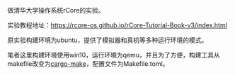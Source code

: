 做清华大学操作系统rCore的实验。

实验教程地址：https://rcore-os.github.io/rCore-Tutorial-Book-v3/index.html

原实验构建环境为ubuntu，提供了模拟器和真机等多种运行环境的模式。

笔者这里构建环境使用win10，运行环境为qemu，并且为了方便，构建工具从makefile改变为[cargo-make](https://github.com/sagiegurari/cargo-make)，配置文件为Makefile.toml。